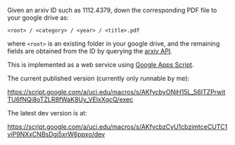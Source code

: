 Given an arxiv ID such as 1112.4379, down the corresponding PDF file to your google drive as:
```
<root> / <category> / <year> / <title>.pdf
```
where `<root>` is an existing folder in your google drive, and the remaining fields are obtained
from the ID by querying the [arxiv API](https://arxiv.org/help/api).

This is implemented as a web service using [Google Apps Script](https://script.google.com/).

The current published version (currently only runnable by me):

https://script.google.com/a/uci.edu/macros/s/AKfycbyONjH15L_56ITZPrwitTU6fNQi8oTZLR8fWaK8Uy_VEIxXqcQ/exec

The latest dev version is at:

https://script.google.com/a/uci.edu/macros/s/AKfycbzCyU1cbzimtceCUTC1viP9NXxCNBsDgj5xrW6ppxo/dev